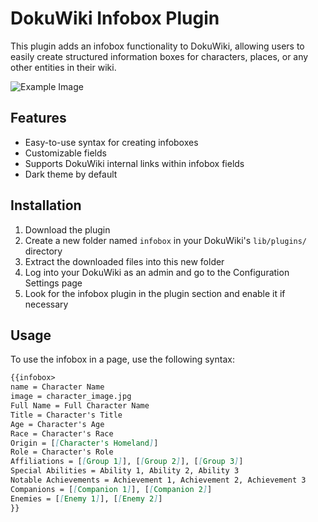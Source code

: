 
# DokuWiki Infobox Plugin

This plugin adds an infobox functionality to DokuWiki, allowing users to easily create structured information boxes for characters, places, or any other entities in their wiki.

![Example Image](https://github.com/user-attachments/assets/bc071cb2-aaf6-41b6-8e6b-95aae67ffa53)

## Features

- Easy-to-use syntax for creating infoboxes
- Customizable fields
- Supports DokuWiki internal links within infobox fields
- Dark theme by default

## Installation

1. Download the plugin
2. Create a new folder named `infobox` in your DokuWiki's `lib/plugins/` directory
3. Extract the downloaded files into this new folder
4. Log into your DokuWiki as an admin and go to the Configuration Settings page
5. Look for the infobox plugin in the plugin section and enable it if necessary

## Usage

To use the infobox in a page, use the following syntax:

```markdown
{{infobox>
name = Character Name
image = character_image.jpg
Full Name = Full Character Name
Title = Character's Title
Age = Character's Age
Race = Character's Race
Origin = [[Character's Homeland]]
Role = Character's Role
Affiliations = [[Group 1]], [[Group 2]], [[Group 3]]
Special Abilities = Ability 1, Ability 2, Ability 3
Notable Achievements = Achievement 1, Achievement 2, Achievement 3
Companions = [[Companion 1]], [[Companion 2]]
Enemies = [[Enemy 1]], [[Enemy 2]]
}}
```
